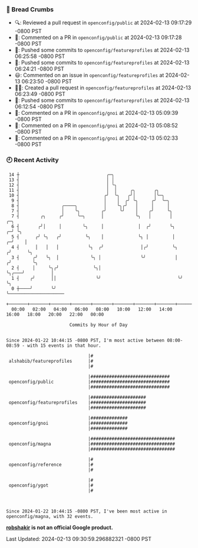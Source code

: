 ### 🍞 Bread Crumbs

 * 🔍: Reviewed a pull request in  `openconfig/public` at 2024-02-13 09:17:29 -0800 PST
 * 💬: Commented on a PR in  `openconfig/public` at 2024-02-13 09:17:28 -0800 PST
 * 🚢: Pushed some commits to `openconfig/featureprofiles` at 2024-02-13 06:25:58 -0800 PST
 * 🚢: Pushed some commits to `openconfig/featureprofiles` at 2024-02-13 06:24:21 -0800 PST
 * 😃: Commented on an issue in `openconfig/featureprofiles` at 2024-02-13 06:23:50 -0800 PST
 * ✍🏼: Created a pull request in `openconfig/featureprofiles` at 2024-02-13 06:23:49 -0800 PST
 * 🚢: Pushed some commits to `openconfig/featureprofiles` at 2024-02-13 06:12:54 -0800 PST
 * 💬: Commented on a PR in  `openconfig/gnoi` at 2024-02-13 05:09:39 -0800 PST
 * 💬: Commented on a PR in  `openconfig/gnoi` at 2024-02-13 05:08:52 -0800 PST
 * 💬: Commented on a PR in  `openconfig/gnoi` at 2024-02-13 05:02:33 -0800 PST

### 🕘 Recent Activity
```
 14 ┼                                 ╭─╮
 13 ┤                                 │ │
 12 ┤                                 │ ╰╮
 11 ┤                                 │  │     ╭╮       ╭╮
 10 ┤                                ╭╯  ╰╮   ╭╯│       │╰─╮
  9 ┤                                │    │  ╭╯ ╰╮     ╭╯  ╰─╮
  8 ┤                ╭────╮          │    ╰╮╭╯   │     │     │
  7 ┤                │    ╰╮        ╭╯     ╰╯    │    ╭╯     ╰╮
  7 ┤        ╭╮     ╭╯     ╰─╮      │            ╰╮   │       │             ╭─╮
  6 ┤       ╭╯│     │        ╰╮     │             │  ╭╯       ╰╮          ╭─╯ ╰╮
  5 ┤      ╭╯ ╰╮   ╭╯         ╰╮    │             ╰╮ │         │        ╭─╯    │
  4 ┤      │   │   │           ╰╮  ╭╯              │╭╯         ╰╮      ╭╯      ╰╮
  3 ┤     ╭╯   ╰╮  │            ╰╮ │               ╰╯           │     ╭╯        ╰╮
  2 ┤     │     ╰╮╭╯             ╰╮│                            ╰╮╭───╯          │
  1 ┤    ╭╯      ││               ╰╯                             ╰╯              ╰╮
  0 ┼────╯       ╰╯                                                               ╰─────────────────────
    +───────+───────+───────+───────+───────+───────+───────+───────+───────+───────+───────+───────+────
  00:00   02:00   04:00   06:00   08:00   10:00   12:00   14:00   16:00   18:00   20:00   22:00   00:00   

						Commits by Hour of Day


Since 2024-01-22 10:44:15 -0800 PST, I'm most active between 08:00-08:59 - with 15 events in that hour.

```



```
                               |#
 alshabib/featureprofiles      |#
                               |#

                               |##############################
 openconfig/public             |##############################
                               |##############################

                               |#####################
 openconfig/featureprofiles    |#####################
                               |#####################

                               |##############
 openconfig/gnoi               |##############
                               |##############

                               |################################
 openconfig/magna              |################################
                               |################################

                               |#
 openconfig/reference          |#
                               |#

                               |#
 openconfig/ygot               |#
                               |#



Since 2024-01-22 10:44:15 -0800 PST, I've been most active in openconfig/magna, with 32 events.

```
**[robshakir](mailto:robjs@google.com) is not an official Google product.**  


Last Updated: 2024-02-13 09:30:59.296882321 -0800 PST
